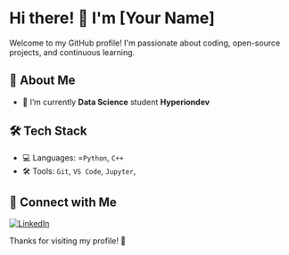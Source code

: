 # Hi there! 👋 I'm [Your Name]  

Welcome to my GitHub profile! I'm passionate about coding, open-source projects, and continuous learning. 

## 🚀 About Me
- 🔭 I’m currently **Data Science** student **Hyperiondev**  

## 🛠️ Tech Stack
- 💻 Languages: =`Python`, `C++` 
- 🛠️ Tools: `Git`, `VS Code`, `Jupyter`,

## 🔗 Connect with Me
[![LinkedIn](https://img.shields.io/badge/LinkedIn-Profile-blue?logo=linkedin)](https://www.linkedin.com/in/usama-khawreen-41099a227/)

Thanks for visiting my profile! 🚀
